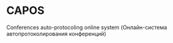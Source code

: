 # CAPOS
 Conferences auto-protocoling online system
 (Онлайн-система автопротоколирования конференций)